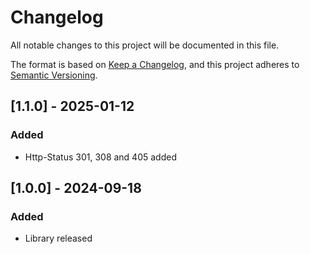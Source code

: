 # Changelog
All notable changes to this project will be documented in this file.

The format is based on [Keep a Changelog](https://keepachangelog.com/en/1.0.0/),
and this project adheres to [Semantic Versioning](https://semver.org/spec/v2.0.0.html).

## [1.1.0] - 2025-01-12
### Added 
- Http-Status 301, 308 and 405 added 

## [1.0.0] - 2024-09-18
### Added
- Library released
